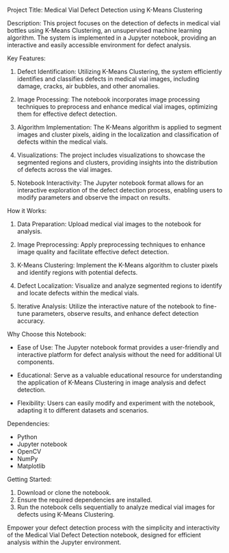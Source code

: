 Project Title: Medical Vial Defect Detection using K-Means Clustering

Description:
This project focuses on the detection of defects in medical vial bottles using K-Means Clustering, an unsupervised machine learning algorithm. The system is implemented in a Jupyter notebook, providing an interactive and easily accessible environment for defect analysis.

Key Features:
1. Defect Identification: Utilizing K-Means Clustering, the system efficiently identifies and classifies defects in medical vial images, including damage, cracks, air bubbles, and other anomalies.

2. Image Processing: The notebook incorporates image processing techniques to preprocess and enhance medical vial images, optimizing them for effective defect detection.

3. Algorithm Implementation: The K-Means algorithm is applied to segment images and cluster pixels, aiding in the localization and classification of defects within the medical vials.

4. Visualizations: The project includes visualizations to showcase the segmented regions and clusters, providing insights into the distribution of defects across the vial images.

5. Notebook Interactivity: The Jupyter notebook format allows for an interactive exploration of the defect detection process, enabling users to modify parameters and observe the impact on results.

How it Works:
1. Data Preparation: Upload medical vial images to the notebook for analysis.

2. Image Preprocessing: Apply preprocessing techniques to enhance image quality and facilitate effective defect detection.

3. K-Means Clustering: Implement the K-Means algorithm to cluster pixels and identify regions with potential defects.

4. Defect Localization: Visualize and analyze segmented regions to identify and locate defects within the medical vials.

5. Iterative Analysis: Utilize the interactive nature of the notebook to fine-tune parameters, observe results, and enhance defect detection accuracy.

Why Choose this Notebook:
- Ease of Use: The Jupyter notebook format provides a user-friendly and interactive platform for defect analysis without the need for additional UI components.

- Educational: Serve as a valuable educational resource for understanding the application of K-Means Clustering in image analysis and defect detection.

- Flexibility: Users can easily modify and experiment with the notebook, adapting it to different datasets and scenarios.

Dependencies:
- Python
- Jupyter notebook
- OpenCV
- NumPy
- Matplotlib

Getting Started:
1. Download or clone the notebook.
2. Ensure the required dependencies are installed.
3. Run the notebook cells sequentially to analyze medical vial images for defects using K-Means Clustering.

Empower your defect detection process with the simplicity and interactivity of the Medical Vial Defect Detection notebook, designed for efficient analysis within the Jupyter environment.
